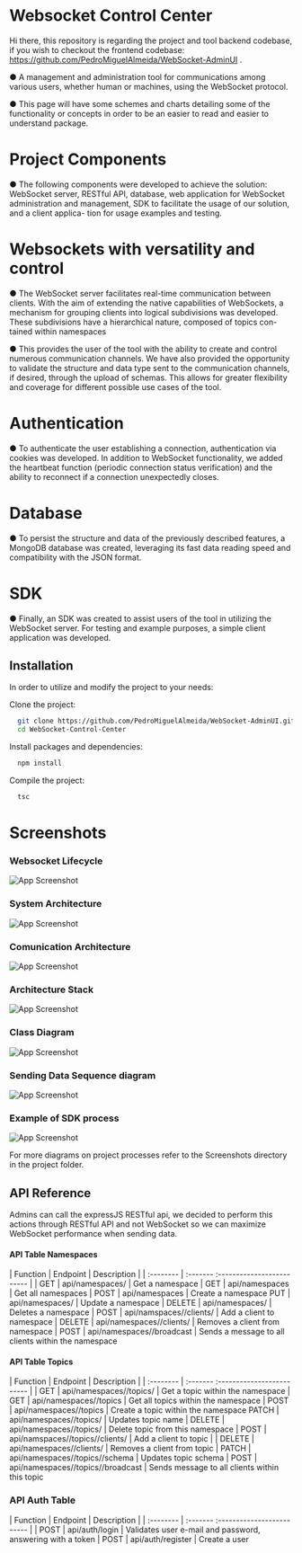 
# Websocket Control Center

Hi there, this repository is regarding the project and tool backend codebase, if you wish to checkout the frontend codebase:
https://github.com/PedroMiguelAlmeida/WebSocket-AdminUI .

●   A management and administration tool for communications among various users, whether human or machines,
using the WebSocket protocol. 

●   This page will have some schemes and charts detailing some of the functionality or concepts in order to be an easier to read and easier to understand package.


# Project Components

●   The following components were developed to achieve the solution: WebSocket
server, RESTful API, database, web application for WebSocket administration and
management, SDK to facilitate the usage of our solution, and a client applica-
tion for usage examples and testing. 

# Websockets with versatility and control

●   The WebSocket server facilitates real-time
communication between clients. With the aim of extending the native capabilities
of WebSockets, a mechanism for grouping clients into logical subdivisions was
developed. These subdivisions have a hierarchical nature, composed of topics con-
tained within namespaces

●	This provides the user of the tool with the ability to
create and control numerous communication channels. We have also provided the
opportunity to validate the structure and data type sent to the communication
channels, if desired, through the upload of schemas. This allows for greater flexibility
and coverage for different possible use cases of the tool.

# Authentication

●   To authenticate the user establishing a connection, authentication via cookies was developed. In addition to WebSocket functionality, we added the heartbeat function (periodic connection status verification) and the ability to reconnect if a connection unexpectedly closes.

# Database

●   To persist the structure and data of the previously described features, a MongoDB
database was created, leveraging its fast data reading speed and compatibility with
the JSON format.

# SDK

●   Finally, an SDK was created to assist users of the tool in utilizing the WebSocket
server. For testing and example purposes, a simple client application was developed.










## Installation

In order to utilize and modify the project to your needs:

Clone the project:

```bash
  git clone https://github.com/PedroMiguelAlmeida/WebSocket-AdminUI.git
  cd WebSocket-Control-Center
```
Install packages and dependencies:

```bash
  npm install 
```
Compile the project:

```bash
  tsc
```
# Screenshots

### Websocket Lifecycle
![App Screenshot](https://github.com/PedroMiguelAlmeida/WebSocket-Control-Center/blob/main/Screenshots/WSLifeCycle.png?raw=true)

### System Architecture
![App Screenshot](https://github.com/PedroMiguelAlmeida/WebSocket-Control-Center/blob/main/Screenshots/ArquiteturaSistema.drawio.png?raw=true)

### Comunication Architecture

![App Screenshot](https://github.com/PedroMiguelAlmeida/WebSocket-Control-Center/blob/main/Screenshots/ArquiteturaComunicacao.drawio.png?raw=true)

### Architecture Stack

![App Screenshot](https://github.com/PedroMiguelAlmeida/WebSocket-Control-Center/blob/main/Screenshots/ArqTechStack.drawio.png?raw=true)

### Class Diagram

![App Screenshot](https://github.com/PedroMiguelAlmeida/WebSocket-Control-Center/blob/main/Screenshots/ClassDiagram.png?raw=true)

### Sending Data Sequence diagram

![App Screenshot](https://github.com/PedroMiguelAlmeida/WebSocket-Control-Center/blob/main/Screenshots/SendingData.drawio.png?raw=true)


### Example of SDK process

![App Screenshot](https://github.com/PedroMiguelAlmeida/WebSocket-Control-Center/blob/main/Screenshots/SequenceDiagram-WebsocketSDK.drawio.png?raw=true)

For more diagrams on project processes refer to the Screenshots directory in the project folder.







## API Reference

Admins can call the expressJS RESTful api, we decided to perform this actions through RESTful API and not WebSocket so we can maximize WebSocket performance when sending data.

#### API Table Namespaces

| Function  | Endpoint                     | Description                |
| :-------- | :-------                     :------------------------- |
| GET       | api/namespaces/<namespace>   | Get a namespace |
GET         | api/namespaces               | Get all namespaces |
POST        | api/namespaces               | Create a namespace
PUT         | api/namespaces/<namespace>   | Update a namespace |
DELETE      | api/namespaces/<namespace>   | Deletes a namespace |
POST        | api/namspaces/<namespace>/clients/<clientId> | Add a client to namespace
| DELETE | api/namespaces/<namespace>/clients/<clientId> | Removes a client from namespace |
POST | api/namespaces/<namespace>/broadcast | Sends a message to all clients within the namespace

#### API  Table Topics

| Function  | Endpoint                     | Description                |
| :-------- | :-------                     :------------------------- |
| GET       | api/namespaces/<namespace>/topics/<topicName>   | Get a topic within the namespace |
GET         | api/namespaces/<namespace>/topics               | Get all topics within the namespace |
POST        | api/namespaces/<namespace>/topics              | Create a topic within the namespace
PATCH         | api/namespaces/<namespace>/topics/<topicName>   | Updates topic name |
DELETE      | api/namespaces/<namespace>/topics/<topicName>   | Delete topic from this namespace |
POST        | api/namspaces/<namespace>/topics/<topicName>/clients/<clientId>  | Add a client to topic |
| DELETE | api/namespaces/<namespace>/clients/<clientId> | Removes a client from topic |
PATCH | api/namespaces/<namespace>/topics/<topicName>/schema | Updates topic schema |
POST | api/namespaces/<namespace>/topics/<topicName>/broadcast | Sends message to all clients within this topic

### API Auth Table

| Function  | Endpoint                     | Description                |
| :-------- | :-------                     :------------------------- |
| POST | api/auth/login | Validates user e-mail and password, answering with a token |
POST | api/auth/register | Create a user

